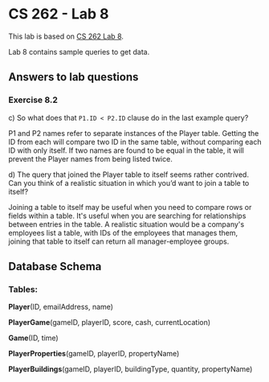 # CS 262 - Lab 8

This lab is based on [CS 262 Lab 8](https://cs.calvin.edu/courses/cs/262/kvlinden/08is/lab.html).

Lab 8 contains sample queries to get data.

## Answers to lab questions

### Exercise 8.2

c) So what does that `P1.ID < P2.ID` clause do in the last example query?

P1 and P2 names refer to separate instances of the Player table. Getting the ID from each will compare two ID in the same table, without comparing each ID with only itself. If two names are found to be equal in the table, it will prevent the Player names from being listed twice.

d) The query that joined the Player table to itself seems rather contrived. 
Can you think of a realistic situation in which you’d want to join a table to itself?

Joining a table to itself may be useful when you need to compare rows or fields within a table. It's useful when you are searching for relationships between entries in the table. A realistic situation would be a company's employees list a table, with IDs of the employees that manages them, joining that table to itself can return all manager-employee groups.

## Database Schema

### Tables:

**Player**(ID, emailAddress, name)

**PlayerGame**(gameID, playerID, score, cash, currentLocation)

**Game**(ID, time)

**PlayerProperties**(gameID, playerID, propertyName)

**PlayerBuildings**(gameID, playerID, buildingType, quantity, propertyName)



